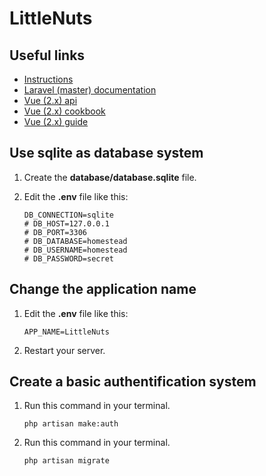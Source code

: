 # LittleNuts

## Useful links

- [Instructions](https://github.com/becodeorg/LIE-Hamilton-1.7/tree/master/02-La-colline/02a-VueJS-Laravel)
- [Laravel (master) documentation](https://laravel.com/docs/master)
- [Vue (2.x) api](https://vuejs.org/v2/api/)
- [Vue (2.x) cookbook](https://vuejs.org/v2/cookbook/)
- [Vue (2.x) guide](https://vuejs.org/v2/guide/)


## Use sqlite as database system

1. Create the **database/database.sqlite** file.

1. Edit the **.env** file like this:

    ```env
    DB_CONNECTION=sqlite
    # DB_HOST=127.0.0.1
    # DB_PORT=3306
    # DB_DATABASE=homestead
    # DB_USERNAME=homestead
    # DB_PASSWORD=secret
    ```

## Change the application name

1. Edit the **.env** file like this:

    ```env
    APP_NAME=LittleNuts
    ```

1. Restart your server.

## Create a basic authentification system

1. Run this command in your terminal.

    ```shell
    php artisan make:auth
    ```

1. Run this command in your terminal.

    ```shell
    php artisan migrate
    ```
